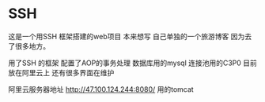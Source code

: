 # SSH
这是一个用SSH 框架搭建的web项目
本来想写 自己单独的一个旅游博客
因为去了很多地方。

用了SSH 的框架 配置了AOP的事务处理
数据库用的mysql 连接池用的C3P0
目前放在阿里云上 
还有很多界面在维护

阿里云服务器地址
http://47.100.124.244:8080/ 
用的tomcat  
